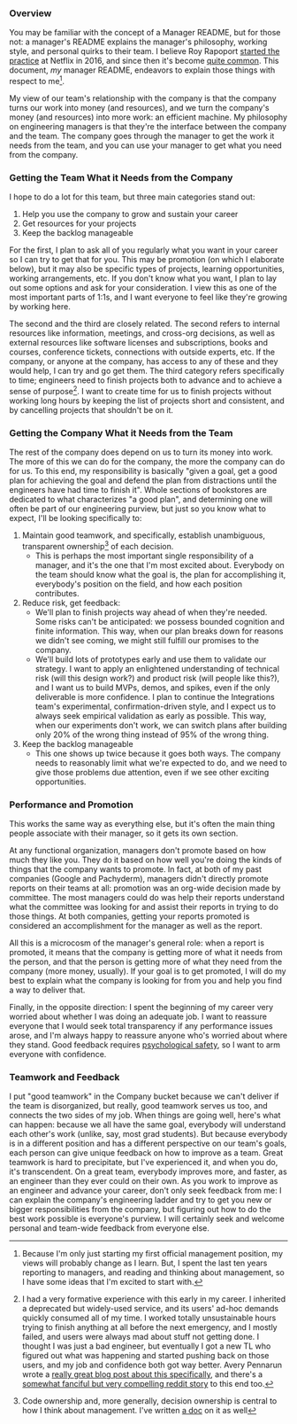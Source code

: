 ### Overview

You may be familiar with the concept of a Manager README, but for those not: a manager's README explains the manager's philosophy, working style, and personal quirks to their team. I believe Roy Rapoport [started the practice](https://docs.google.com/presentation/d/1TPSwdqDqVfWG9anfiOjGUjk0k6zQDij5xPvatPg7NFE/edit#slide=id.p) at Netflix in 2016, and since then it's become [quite common](https://hypercontext.com/blog/management-skills/49-manager-readmes). This document, _my_ manager README, endeavors to explain those things with respect to me[^0].

My view of our team's relationship with the company is that the company turns our work into money (and resources), and we turn the company's money (and resources) into more work: an efficient machine. My philosophy on engineering managers is that they're the interface between the company and the team. The company goes through the manager to get the work it needs from the team, and you can use your manager to get what you need from the company.

### Getting the Team What it Needs from the Company

I hope to do a lot for this team, but three main categories stand out:
1. Help you use the company to grow and sustain your career
1. Get resources for your projects
1. Keep the backlog manageable

For the first, I plan to ask all of you regularly what you want in your career so I can try to get that for you. This may be promotion (on which I elaborate below), but it may also be specific types of projects, learning opportunities, working arrangements, etc. If you don't know what you want, I plan to lay out some options and ask for your consideration. I view this as one of the most important parts of 1:1s, and I want everyone to feel like they're growing by working here.

The second and the third are closely related. The second refers to internal resources like information, meetings, and cross-org decisions, as well as external resources like software licenses and subscriptions, books and courses, conference tickets, connections with outside experts, etc. If the company, or anyone at the company, has access to any of these and they would help, I can try and go get them. The third category refers specifically to time; engineers need to finish projects both to advance and to achieve a sense of purpose[^1]. I want to create time for us to finish projects without working long hours by keeping the list of projects short and consistent, and by cancelling projects that shouldn't be on it.

### Getting the Company What it Needs from the Team

The rest of the company does depend on us to turn its money into work. The more of this we can do for the company, the more the company can do for us. To this end, my responsibility is basically "given a goal, get a good plan for achieving the goal and defend the plan from distractions until the engineers have had time to finish it". Whole sections of bookstores are dedicated to what characterizes "a good plan", and determining one will often be part of our engineering purview, but just so you know what to expect, I'll be looking specifically to:
1. Maintain good teamwork, and specifically, establish unambiguous, transparent ownership[^2] of each decision.
    - This is perhaps the most important single responsibility of a manager, and it's the one that I'm most excited about. Everybody on the team should know what the goal is, the plan for accomplishing it, everybody's position on the field, and how each position contributes.
1. Reduce risk, get feedback:
    - We'll plan to finish projects way ahead of when they're needed. Some risks can't be anticipated: we possess bounded cognition and finite information. This way, when our plan breaks down for reasons we didn't see coming, we might still fulfill our promises to the company.
    - We'll build lots of prototypes early and use them to validate our strategy. I want to apply an enlightened understanding of technical risk (will this design work?) and product risk (will people like this?), and I want us to build MVPs, demos, and spikes, even if the only deliverable is more confidence.  I plan to continue the Integrations team's experimental, confirmation-driven style, and I expect us to always seek empirical validation as early as possible. This way, when our experiments don't work, we can switch plans after building only 20% of the wrong thing instead of 95% of the wrong thing.
1. Keep the backlog manageable
    -  This one shows up twice because it goes both ways. The company needs to reasonably limit what we're expected to do, and we need to give those problems due attention, even if we see other exciting opportunities.

### Performance and Promotion
This works the same way as everything else, but it's often the main thing people associate with their manager, so it gets its own section.

At any functional organization, managers don't promote based on how much they like you. They do it based on how well you're doing the kinds of things that the company wants to promote. In fact, at both of my past companies (Google and Pachyderm), managers didn't directly promote reports on their teams at all: promotion was an org-wide decision made by committee. The most managers could do was help their reports understand what the committee was looking for and assist their reports in trying to do those things. At both companies, getting your reports promoted is considered an accomplishment for the manager as well as the report.

All this is a microcosm of the manager's general role: when a report is promoted, it means that the company is getting more of what it needs from the person, and that the person is getting more of what they need from the company (more money, usually). If your goal is to get promoted, I will do my best to explain what the company is looking for from you and help you find a way to deliver that.

Finally, in the opposite direction: I spent the beginning of my career very worried about whether I was doing an adequate job. I want to reassure everyone that I would seek total transparency if any performance issues arose, and I'm always happy to reassure anyone who's worried about where they stand. Good feedback requires [psychological safety](https://rework.withgoogle.com/blog/five-keys-to-a-successful-google-team/), so I want to arm everyone with confidence.

### Teamwork and Feedback
I put "good teamwork" in the Company bucket because we can't deliver if the team is disorganized, but really, good teamwork serves us too, and connects the two sides of my job. When things are going well, here's what can happen: because we all have the same goal, everybody will understand each other's work (unlike, say, most grad students). But because everybody is in a different position and has a different perspective on our team's goals, each person can give unique feedback on how to improve as a team. Great teamwork is hard to precipitate, but I've experienced it, and when you do, it's transcendent. On a great team, everybody improves more, and faster, as an engineer than they ever could on their own. As you work to improve as an engineer and advance your career, don't only seek feedback from me: I can explain the company's engineering ladder and try to get you new or bigger responsibilities from the company, but figuring out how to do the best work possible is everyone's purview. I will certainly seek and welcome personal and team-wide feedback from everyone else.

[^0]: Because I'm only just starting my first official management position, my views will probably change as I learn. But, I spent the last ten years reporting to managers, and reading and thinking about management, so I have some ideas that I'm excited to start with.

[^1]: I had a very formative experience with this early in my career. I inherited a deprecated but widely-used service, and its users' ad-hoc demands quickly consumed all of my time. I worked totally unsustainable hours trying to finish anything at all before the next emergency, and I mostly failed, and users were always mad about stuff not getting done. I thought I was just a bad engineer, but eventually I got a new TL who figured out what was happening and started pushing back on those users, and my job and confidence both got way better. Avery Pennarun wrote a [really great blog post about this specifically](https://apenwarr.ca/log/?m=201712), and there's a [somewhat fanciful but very compelling reddit story](https://old.reddit.com/r/antiwork/comments/rkk9qg/im_a_new_supervisor_and_my_direct_reports_are/hpacf5h/) to this end too.

[^2]: Code ownership and, more generally, decision ownership is central to how I think about management. I've written [a doc](ownership.md) on it as well
